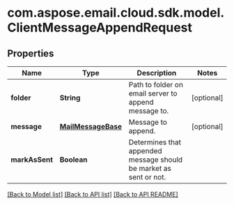
# com.aspose.email.cloud.sdk.model.ClientMessageAppendRequest

## Properties
Name | Type | Description | Notes
------------ | ------------- | ------------- | -------------
**folder** | **String** | Path to folder on email server to append message to.              |  [optional]
**message** | [**MailMessageBase**](MailMessageBase.md) | Message to append.              |  [optional]
**markAsSent** | **Boolean** | Determines that appended message should be market as sent or not.              | 


[[Back to Model list]](README.md#documentation-for-models) [[Back to API list]](README.md#documentation-for-api-endpoints) [[Back to API README]](README.md)

